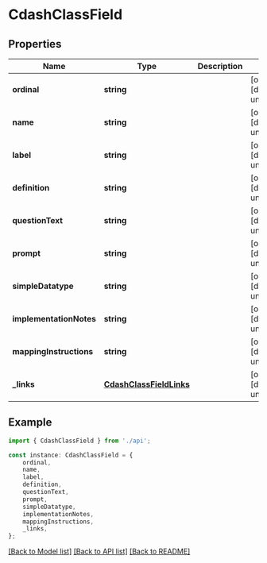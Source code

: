 # CdashClassField


## Properties

Name | Type | Description | Notes
------------ | ------------- | ------------- | -------------
**ordinal** | **string** |  | [optional] [default to undefined]
**name** | **string** |  | [optional] [default to undefined]
**label** | **string** |  | [optional] [default to undefined]
**definition** | **string** |  | [optional] [default to undefined]
**questionText** | **string** |  | [optional] [default to undefined]
**prompt** | **string** |  | [optional] [default to undefined]
**simpleDatatype** | **string** |  | [optional] [default to undefined]
**implementationNotes** | **string** |  | [optional] [default to undefined]
**mappingInstructions** | **string** |  | [optional] [default to undefined]
**_links** | [**CdashClassFieldLinks**](CdashClassFieldLinks.md) |  | [optional] [default to undefined]

## Example

```typescript
import { CdashClassField } from './api';

const instance: CdashClassField = {
    ordinal,
    name,
    label,
    definition,
    questionText,
    prompt,
    simpleDatatype,
    implementationNotes,
    mappingInstructions,
    _links,
};
```

[[Back to Model list]](../README.md#documentation-for-models) [[Back to API list]](../README.md#documentation-for-api-endpoints) [[Back to README]](../README.md)
